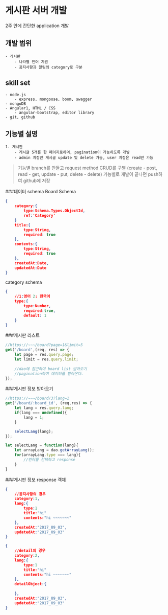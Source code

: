 # 게시판 서버 개발
2주 안에 간단한 application 개발
## 개발 범위
    - 게시판
        - 나라별 언어 지원
        - 공지사항과 알림의 category로 구분
## skill set
    - node.js
        - express, mongoose, boom, swagger
    - mongoDB
    - Angular1, HTML / CSS
        - angular-bootstrap, editor library
    - git, github
## 기능별 설명
    1. 게시판
        - 게시글 5개를 한 페이지로하며, pagination이 가능하도록 개발
        - admin 계정만 게시글 update 및 delete 가능, user 계정은 read만 가능
> 기능별 branch를 만들고 request method CRUD를 구별
> (create - post, read - get, update - put, delete - delete)
> 기능별로 개발이 끝나면 push하여 github에 저장

###데이터 schema
Board Schema
```json
{
    category:{
        type:Schema.Types.ObjectId,
        ref:'Category'
    }
    title:{
        type:String,
        required: true
    },
    contents:{
        type:String,
        required: true
    },
    createdAt:Date,
    updatedAt:Date
}
```
category schema
```json
{
    //1:영어 2: 한국어
    type:{
        type:Number,
        required:true,
        default: 1
    }
}
```
###게시판 리스트
```javascript
//https://~~~/board?page=1&limit=5
get('/board',(req, res) => {
    let page = res.query.page;
    let limit = res.query.limit;
    
    //dao에 접근하여 board list 받아오기
    //pagination하여 데이터를 받아온다.
});
```

###게시판 정보 받아오기
```javascript
//https://~~~/board/3?lang=1
get('/board/:board_id', (req,res) => {
    let lang = res.query.lang;
    if(lang === undefined){
        lang = 1;
    }

    selectLang(lang);
});

let selectLang = function(lang){
    let arrayLang = dao.getArrayLang();
    for(arrayLang.type === lang){
        //언어를 선택하고 response
    }
}
```
###게시판 정보 response 객체
```json
{   
    //공지사항의 경우
    category:1,
    lang:{
        type:1
        title:"hi"
        contents:"hi ~~~~~~~"
    },
    createdAt:"2017_09_03",
    updatedAt:"2017_09_03"
}

{   
    //detail의 경우
    category:2,
    lang:{
        type:1
        title:"hi"
        contents:"hi ~~~~~~~"
    },
    detailObject:{
        
    },
    createdAt:"2017_09_03",
    updatedAt:"2017_09_03"
}
```
